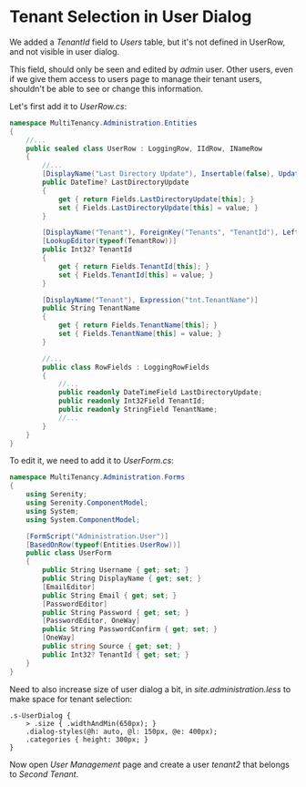 # Tenant Selection in User Dialog

We added a *TenantId* field to *Users* table, but it's not defined in UserRow, and not visible in user dialog.

This field, should only be seen and edited by *admin* user. Other users, even if we give them access to users page to manage their tenant users, shouldn't be able to see or change this information.

Let's first add it to *UserRow.cs*:

```cs
namespace MultiTenancy.Administration.Entities
{
    //...
    public sealed class UserRow : LoggingRow, IIdRow, INameRow
    {
        //...
        [DisplayName("Last Directory Update"), Insertable(false), Updatable(false)]
        public DateTime? LastDirectoryUpdate
        {
            get { return Fields.LastDirectoryUpdate[this]; }
            set { Fields.LastDirectoryUpdate[this] = value; }
        }

        [DisplayName("Tenant"), ForeignKey("Tenants", "TenantId"), LeftJoin("tnt")]
        [LookupEditor(typeof(TenantRow))]
        public Int32? TenantId
        {
            get { return Fields.TenantId[this]; }
            set { Fields.TenantId[this] = value; }
        }

        [DisplayName("Tenant"), Expression("tnt.TenantName")]
        public String TenantName
        {
            get { return Fields.TenantName[this]; }
            set { Fields.TenantName[this] = value; }
        }

        //...
        public class RowFields : LoggingRowFields
        {
            //...
            public readonly DateTimeField LastDirectoryUpdate;
            public readonly Int32Field TenantId;
            public readonly StringField TenantName;
            //...
        }
    }
}

```

To edit it, we need to add it to *UserForm.cs*:

```cs
namespace MultiTenancy.Administration.Forms
{
    using Serenity;
    using Serenity.ComponentModel;
    using System;
    using System.ComponentModel;

    [FormScript("Administration.User")]
    [BasedOnRow(typeof(Entities.UserRow))]
    public class UserForm
    {
        public String Username { get; set; }
        public String DisplayName { get; set; }
        [EmailEditor]
        public String Email { get; set; }
        [PasswordEditor]
        public String Password { get; set; }
        [PasswordEditor, OneWay]
        public String PasswordConfirm { get; set; }
        [OneWay]
        public string Source { get; set; }
        public Int32? TenantId { get; set; }
    }
}
```

Need to also increase size of user dialog a bit, in *site.administration.less* to make space for tenant selection:

```less
.s-UserDialog {
    > .size { .widthAndMin(650px); }
    .dialog-styles(@h: auto, @l: 150px, @e: 400px);
    .categories { height: 300px; }
}
```

Now open *User Management* page and create a user *tenant2* that belongs to *Second Tenant*.


